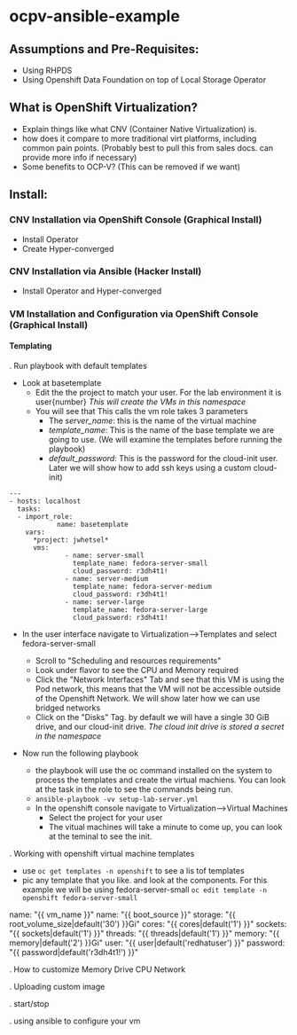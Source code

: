 # ocpv-ansible-example

## Assumptions and Pre-Requisites:
- Using RHPDS
- Using Openshift Data Foundation on top of Local Storage Operator

## What is OpenShift Virtualization?
 - Explain things like what CNV (Container Native Virtualization) is.
 - how does it compare to more traditional virt platforms, including common pain points. (Probably best to pull this from sales docs. can provide more info if necessary)
 - Some benefits to OCP-V? (This can be removed if we want)
 
## Install:

### CNV Installation via OpenShift Console (Graphical Install)

  * Install Operator
  * Create Hyper-converged

### CNV Installation via Ansible (Hacker Install)

  * Install Operator and Hyper-converged

### VM Installation and Configuration via OpenShift Console (Graphical Install)

#### Templating
.  Run playbook with default templates
   - Look at basetemplate
     - Edit the the project to match your user.  For the lab environment it is user{number}
       *This will create the VMs in this namespace*
     - You will see that This calls the vm role takes 3 parameters
       - The _server_name_: this is the name of the virtual machine
       - _template_name_: This is the name of the base template we are going to use. (We will examine the templates before running the playbook)
       - _default_password_:  This is the password for the cloud-init user.  Later we will show how to add ssh keys using a custom cloud-init)

```
---
- hosts: localhost
  tasks:
  - import_role:
            name: basetemplate
    vars:
      *project: jwhetsel*
      vms:
              - name: server-small
                template_name: fedora-server-small
                cloud_password: r3dh4t1!
              - name: server-medium
                template_name: fedora-server-medium
                cloud_password: r3dh4t1!
              - name: server-large
                template_name: fedora-server-large
                cloud_password: r3dh4t1!
```
   - In the user interface navigate to Virtualization-->Templates and select fedora-server-small
     - Scroll to "Scheduling and resources requirements"
     - Look under flavor to see the CPU and Memory required
     - Click the "Network Interfaces" Tab and see that this VM is using the Pod network, this means that the VM will not be accessible outside of the Openshift Network.  We will show later how we can use bridged networks
     - Click on the "Disks" Tag.  by default we will have a single 30 GiB drive, and our cloud-init drive.  *The cloud init drive is stored a secret in the namespace*

   - Now run the following playbook
     - the playbook will use the oc command installed on the system to process the templates and create the virtual machiens.  You can look at the task in the role to see the commands being run.
     - `ansible-playbook -vv setup-lab-server.yml`
     - In the openshift console navigate to Virtualization-->Virtual Machines
       - Select the project for your user
       - The vitual machines will take a minute to come up, you can look at the teminal to see the init.
  
.  Working with openshift virtual machine templates
   - use `oc get templates -n openshift` to see a lis tof templates
   - pic any template that you like.  and look at the components.  For this example we will be using fedora-server-small `oc edit template -n openshift fedora-server-small` 
   


name: "{{ vm_name }}" 
name: "{{ boot_source }}"
storage: "{{ root_volume_size|default('30') }}Gi"
cores: "{{ cores|default('1') }}"
sockets: "{{ sockets|default('1') }}"
threads: "{{ threads|default('1') }}"
memory: "{{ memory|default('2') }}Gi"
user: "{{ user|default('redhatuser') }}"
password: "{{ password|default('r3dh4t1!') }}"



.  How to customize
   Memory
   Drive
   CPU
   Network

. Uploading custom image

. start/stop

. using ansible to configure your vm
